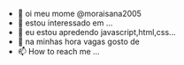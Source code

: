 - 👋 oi meu mome  @moraisana2005
- 👀 estou interessado em ...
- 🌱 eu estou apredendo javascript,html,css...
- 💞️ na minhas hora vagas gosto de
- 📫 How to reach me ...

<!---
moraisana2005/moraisana2005 is a ✨ special ✨ repository because its `README.md` (this file) appears on your GitHub profile.
You can click the Preview link to take a look at your changes.
--->
